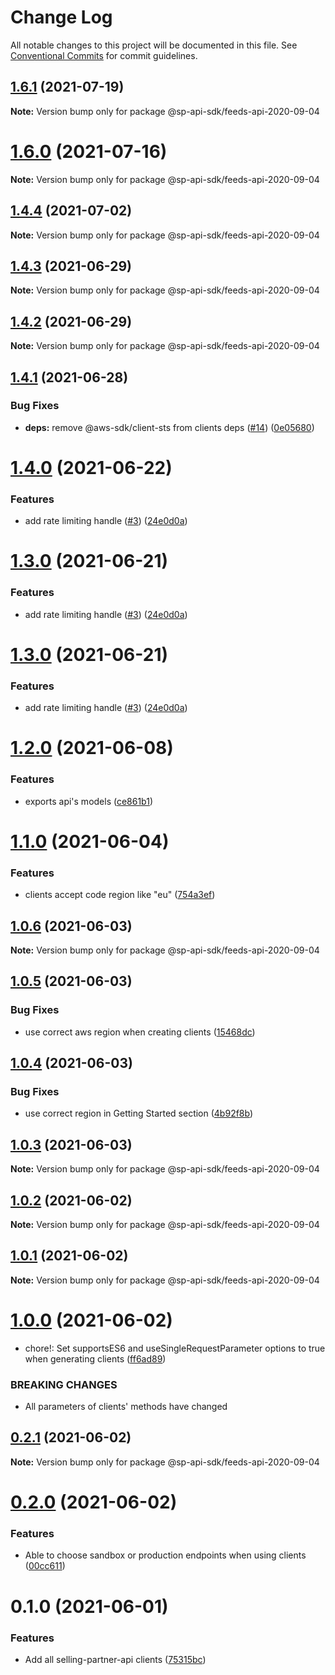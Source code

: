 # Change Log

All notable changes to this project will be documented in this file.
See [Conventional Commits](https://conventionalcommits.org) for commit guidelines.

## [1.6.1](https://github.com/bizon/selling-partner-api-sdk/compare/@sp-api-sdk/feeds-api-2020-09-04@1.6.0...@sp-api-sdk/feeds-api-2020-09-04@1.6.1) (2021-07-19)

**Note:** Version bump only for package @sp-api-sdk/feeds-api-2020-09-04





# [1.6.0](https://github.com/bizon/selling-partner-api-sdk/compare/@sp-api-sdk/feeds-api-2020-09-04@1.4.4...@sp-api-sdk/feeds-api-2020-09-04@1.6.0) (2021-07-16)

**Note:** Version bump only for package @sp-api-sdk/feeds-api-2020-09-04





## [1.4.4](https://github.com/bizon/selling-partner-api-sdk/compare/@sp-api-sdk/feeds-api-2020-09-04@1.4.3...@sp-api-sdk/feeds-api-2020-09-04@1.4.4) (2021-07-02)

**Note:** Version bump only for package @sp-api-sdk/feeds-api-2020-09-04





## [1.4.3](https://github.com/bizon/selling-partner-api-sdk/compare/@sp-api-sdk/feeds-api-2020-09-04@1.4.2...@sp-api-sdk/feeds-api-2020-09-04@1.4.3) (2021-06-29)

**Note:** Version bump only for package @sp-api-sdk/feeds-api-2020-09-04





## [1.4.2](https://github.com/bizon/selling-partner-api-sdk/compare/@sp-api-sdk/feeds-api-2020-09-04@1.4.1...@sp-api-sdk/feeds-api-2020-09-04@1.4.2) (2021-06-29)

**Note:** Version bump only for package @sp-api-sdk/feeds-api-2020-09-04





## [1.4.1](https://github.com/bizon/selling-partner-api-sdk/compare/@sp-api-sdk/feeds-api-2020-09-04@1.4.0...@sp-api-sdk/feeds-api-2020-09-04@1.4.1) (2021-06-28)


### Bug Fixes

* **deps:** remove @aws-sdk/client-sts from clients deps ([#14](https://github.com/bizon/selling-partner-api-sdk/issues/14)) ([0e05680](https://github.com/bizon/selling-partner-api-sdk/commit/0e056808c6df8aef4059aafc57c8797f717cce49))





# [1.4.0](https://github.com/bizon/selling-partner-api-sdk/compare/@sp-api-sdk/feeds-api-2020-09-04@1.2.0...@sp-api-sdk/feeds-api-2020-09-04@1.4.0) (2021-06-22)


### Features

* add rate limiting handle ([#3](https://github.com/bizon/selling-partner-api-sdk/issues/3)) ([24e0d0a](https://github.com/bizon/selling-partner-api-sdk/commit/24e0d0a7e7795b2ed72a7ed7163e52e469630f08))





# [1.3.0](https://github.com/bizon/selling-partner-api-sdk/compare/@sp-api-sdk/feeds-api-2020-09-04@1.2.0...@sp-api-sdk/feeds-api-2020-09-04@1.3.0) (2021-06-21)


### Features

* add rate limiting handle ([#3](https://github.com/bizon/selling-partner-api-sdk/issues/3)) ([24e0d0a](https://github.com/bizon/selling-partner-api-sdk/commit/24e0d0a7e7795b2ed72a7ed7163e52e469630f08))





# [1.3.0](https://github.com/bizon/selling-partner-api-sdk/compare/@sp-api-sdk/feeds-api-2020-09-04@1.2.0...@sp-api-sdk/feeds-api-2020-09-04@1.3.0) (2021-06-21)


### Features

* add rate limiting handle ([#3](https://github.com/bizon/selling-partner-api-sdk/issues/3)) ([24e0d0a](https://github.com/bizon/selling-partner-api-sdk/commit/24e0d0a7e7795b2ed72a7ed7163e52e469630f08))





# [1.2.0](https://github.com/bizon/selling-partner-api-sdk/compare/@sp-api-sdk/feeds-api-2020-09-04@1.1.0...@sp-api-sdk/feeds-api-2020-09-04@1.2.0) (2021-06-08)


### Features

* exports api's models ([ce861b1](https://github.com/bizon/selling-partner-api-sdk/commit/ce861b1eca84b257978a2755d8fbaa5a8b821ad2))





# [1.1.0](https://github.com/bizon/selling-partner-api-sdk/compare/@sp-api-sdk/feeds-api-2020-09-04@1.0.6...@sp-api-sdk/feeds-api-2020-09-04@1.1.0) (2021-06-04)


### Features

* clients accept code region like "eu" ([754a3ef](https://github.com/bizon/selling-partner-api-sdk/commit/754a3ef3e344a3df4d16fd64c365c2971b9f007a))





## [1.0.6](https://github.com/bizon/selling-partner-api-sdk/compare/@sp-api-sdk/feeds-api-2020-09-04@1.0.5...@sp-api-sdk/feeds-api-2020-09-04@1.0.6) (2021-06-03)

**Note:** Version bump only for package @sp-api-sdk/feeds-api-2020-09-04





## [1.0.5](https://github.com/bizon/selling-partner-api-sdk/compare/@sp-api-sdk/feeds-api-2020-09-04@1.0.4...@sp-api-sdk/feeds-api-2020-09-04@1.0.5) (2021-06-03)


### Bug Fixes

* use correct aws region when creating clients ([15468dc](https://github.com/bizon/selling-partner-api-sdk/commit/15468dc1fa7bf1a85bd69ebc2f3764ce7fc6a9b8))





## [1.0.4](https://github.com/bizon/selling-partner-api-sdk/compare/@sp-api-sdk/feeds-api-2020-09-04@1.0.3...@sp-api-sdk/feeds-api-2020-09-04@1.0.4) (2021-06-03)


### Bug Fixes

* use correct region in Getting Started section ([4b92f8b](https://github.com/bizon/selling-partner-api-sdk/commit/4b92f8b85a69b7aab18f3562a87aba0b40f5913c))





## [1.0.3](https://github.com/bizon/selling-partner-api-sdk/compare/@sp-api-sdk/feeds-api-2020-09-04@1.0.2...@sp-api-sdk/feeds-api-2020-09-04@1.0.3) (2021-06-03)

**Note:** Version bump only for package @sp-api-sdk/feeds-api-2020-09-04





## [1.0.2](https://github.com/bizon/selling-partner-api-sdk/compare/@sp-api-sdk/feeds-api-2020-09-04@1.0.1...@sp-api-sdk/feeds-api-2020-09-04@1.0.2) (2021-06-02)

**Note:** Version bump only for package @sp-api-sdk/feeds-api-2020-09-04





## [1.0.1](https://github.com/bizon/selling-partner-api-sdk/compare/@sp-api-sdk/feeds-api-2020-09-04@1.0.0...@sp-api-sdk/feeds-api-2020-09-04@1.0.1) (2021-06-02)

**Note:** Version bump only for package @sp-api-sdk/feeds-api-2020-09-04





# [1.0.0](https://github.com/bizon/selling-partner-api-sdk/compare/@sp-api-sdk/feeds-api-2020-09-04@0.2.1...@sp-api-sdk/feeds-api-2020-09-04@1.0.0) (2021-06-02)


* chore!: Set supportsES6 and useSingleRequestParameter options to true when generating clients ([ff6ad89](https://github.com/bizon/selling-partner-api-sdk/commit/ff6ad89b496dec81f0ce775a50f25615022fcfb2))


### BREAKING CHANGES

* All parameters of clients' methods have changed





## [0.2.1](https://github.com/bizon/selling-partner-api-sdk/compare/@sp-api-sdk/feeds-api-2020-09-04@0.2.0...@sp-api-sdk/feeds-api-2020-09-04@0.2.1) (2021-06-02)

**Note:** Version bump only for package @sp-api-sdk/feeds-api-2020-09-04





# [0.2.0](https://github.com/bizon/selling-partner-api-sdk/compare/@sp-api-sdk/feeds-api-2020-09-04@0.1.0...@sp-api-sdk/feeds-api-2020-09-04@0.2.0) (2021-06-02)


### Features

* Able to choose sandbox or production endpoints when using clients ([00cc611](https://github.com/bizon/selling-partner-api-sdk/commit/00cc611bcaa6153606c8d918ad6946947d6a50de))





# 0.1.0 (2021-06-01)


### Features

* Add all selling-partner-api clients ([75315bc](https://github.com/bizon/selling-partner-api-sdk/commit/75315bc7681537a7803bf658e69b6bf7d4b6bbe2))
